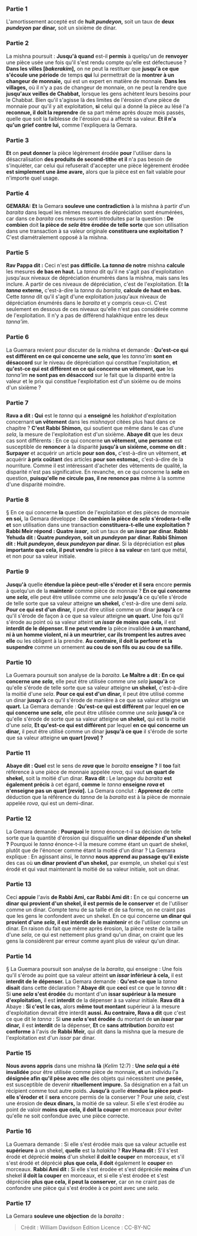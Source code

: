 
### Partie 1
L'amortissement accepté est de <b>huit <i>pundeyon</i>,</b> soit un taux de <b>deux <i>pundeyon</i> par dinar,</b> soit un sixième de dinar.

### Partie 2
La mishna poursuit : <b>Jusqu'à quand</b> est-il <b>permis</b> à quelqu'un de <b>renvoyer</b> une pièce usée une fois qu'il s'est rendu compte qu'elle est défectueuse ? <b>Dans les villes [<i>bakerakim</i>],</b> on ne peut la restituer que <b>jusqu'à ce que s'écoule une période</b> de temps <b>qui</b> lui permettrait de la <b>montrer</b> <b>à un changeur de monnaie,</b> qui est un expert en matière de monnaie. <b>Dans les villages,</b> où il n'y a pas de changeur de monnaie, on ne peut la rendre que <b>jusqu'aux veilles de Chabbat,</b> lorsque les gens achètent leurs besoins pour le Chabbat. Bien qu'il s'agisse là des limites de l'érosion d'une pièce de monnaie pour qu'il y ait exploitation, <b>si</b> celui qui a donné la pièce au lésé l'a <b>reconnue, il doit la reprendre</b> de sa part même après douze mois</b> passés, quelle que soit la faiblesse de l'érosion qui a affecté sa valeur. <b>Et il n'a qu'un grief contre lui,</b> comme l'expliquera la Gemara.

### Partie 3
<b>Et</b> on <b>peut donner</b> la pièce légèrement érodée <b>pour</b> l'utiliser dans la désacralisation <b>des produits de second-tithe</b> <b>et il</b> n'a pas besoin de s'inquiéter, car</b> celui qui refuserait d'accepter une pièce légèrement érodée <b>est simplement une âme avare,</b> alors que la pièce est en fait valable pour n'importe quel usage.

### Partie 4
<strong>GEMARA:</strong> <b>Et</b> la Gemara <b>souleve une contradiction</b> à la mishna à partir d'un <i>baraita</i> dans lequel les mêmes mesures de dépréciation sont énumérées, car dans ce <i>baraita</i> ces mesures sont introduites par la question : <b>De combien</b> doit <b>la pièce de <i>sela</i></b> <b>être érodée de telle sorte</b> que son utilisation dans une transaction à sa valeur originale <b>constituera une exploitation ?</b> C'est diamétralement opposé à la mishna.

### Partie 5
<b>Rav Pappa dit :</b> Ceci n'est <b>pas difficile. La <i>tanna</i> de notre</b> mishna <b>calcule</b> les mesures <b>de bas en haut.</b> La <i>tanna</i> dit qu'il ne s'agit pas d'exploitation jusqu'aux niveaux de dépréciation énumérés dans la mishna, mais sans les inclure. A partir de ces niveaux de dépréciation, c'est de l'exploitation. Et <b>la <i>tanna</i> externe,</b> c'est-à-dire la <i>tanna</i> du <i>baraita</i>, <b>calcule de haut en bas.</b> Cette <i>tanna</i> dit qu'il s'agit d'une exploitation jusqu'aux niveaux de dépréciation énumérés dans le <i>baraita</i> et y compris ceux-ci. C'est seulement en dessous de ces niveaux qu'elle n'est pas considérée comme de l'exploitation. Il n'y a pas de différend halakhique entre les deux <i>tanna'im</i>.

### Partie 6
La Guemara revient pour discuter de la mishna et demande : <b>Qu'est-ce qui est différent en ce qui concerne une <i>sela</i>, que</b> les <i>tanna'im</i> <b>sont en désaccord</b> sur le niveau de dépréciation qui constitue l'exploitation, <b>et qu'est-ce qui est différent en ce qui concerne un vêtement, que</b> les <i>tanna'im</i> <b>ne sont pas en désaccord</b> sur le fait que la disparité entre la valeur et le prix qui constitue l'exploitation est d'un sixième ou de moins d'un sixième ?

### Partie 7
<b>Rava a dit : Qui</b> est le <i>tanna</i> qui a <b>enseigné</b> les <i>halakhot</i> d'exploitation concernant <b>un vêtement</b> dans les <i>mishnayot</i> citées plus haut dans ce chapitre ? <b>C'est Rabbi Shimon,</b> qui soutient que même dans le cas d'une <i>sela</i>, la mesure de l'exploitation est d'un sixième. <b>Abaye dit</b> que les deux cas sont différents : En ce qui concerne <b>un vêtement, une personne</b> est susceptible de <b>renoncer</b> à la disparité <b>jusqu'à un sixième, comme on dit : Surpayer</b> et acquérir un article <b>pour son dos,</b> c'est-à-dire un vêtement, <b>et</b> acquérir <b>à prix coûtant</b> des articles <b>pour son estomac,</b> c'est-à-dire de la nourriture. Comme il est intéressant d'acheter des vêtements de qualité, la disparité n'est pas significative. En revanche, en ce qui concerne la <b><i>sela</i></b> en question, <b>puisqu'elle ne circule pas, il ne renonce pas</b> même à la somme d'une disparité moindre.

### Partie 8
§ En ce qui concerne <b>la</b> question de l'exploitation et des pièces de monnaie <b>en soi,</b> la Gemara développe : <b>De combien la pièce de <i>sela</i></b> <b>s'érodera-t-elle et</b> son utilisation dans une transaction <b>constituera-t-elle une exploitation ? Rabbi Meir répond : Quatre <i>issar</i>,</b> soit un taux de <b>un <i>issar</i> par dinar. Rabbi Yehuda dit : Quatre <i>pundeyon</i>, soit un <i>pundeyon</i> par dinar. Rabbi Shimon dit : Huit <i>pundeyon</i>, deux <i>pundeyon</i> par dinar.</b> Si la dépréciation est <b>plus importante que cela, il peut vendre</b> la pièce <b>à sa valeur</b> en tant que métal, et non pour sa valeur initiale.

### Partie 9
<b>Jusqu'à</b> quelle <b>étendue la pièce peut-elle s'éroder et il sera</b> encore <b>permis</b> à quelqu'un de la <b>maintenir</b> comme pièce de monnaie ? <b>En ce qui concerne une <i>sela</i>, </b> elle peut être utilisée comme une <i>sela</i> <b>jusqu'à</b> ce qu'elle s'érode de telle sorte que sa valeur atteigne <b>un shekel,</b> c'est-à-dire une demi <i>sela</i>. <b>Pour ce qui est d'un dinar,</b> il peut être utilisé comme un dinar <b>jusqu'à</b> ce qu'il s'érode de façon à ce que sa valeur atteigne <b>un quart.</b> Une fois qu'il s'érode au point où sa valeur atteint <b>un <i>issar</i> de moins que cela,</b> il est <b>interdit de le dépenser. Il ne peut vendre</b> la pièce invalidée <b>à un marchand, ni à un homme violent, ni à un meurtrier, car ils trompent les autres avec elle</b> ou les obligent à la prendre. <b>Au contraire, il doit la perforer et la suspendre</b> comme un ornement <b>au cou de son fils ou au cou de sa fille.</b>

### Partie 10
La Guemara poursuit son analyse de la <i>baraita</i>. <b>Le Maître a dit : En ce qui concerne une <i>sela</i>,</b> elle peut être utilisée comme une <i>sela</i> <b>jusqu'à</b> ce qu'elle s'érode de telle sorte que sa valeur atteigne <b>un shekel,</b> c'est-à-dire la moitié d'une <i>sela</i>. <b>Pour ce qui est d'un dinar,</b> il peut être utilisé comme un dinar <b>jusqu'à</b> ce qu'il s'érode de manière à ce que sa valeur atteigne <b>un quart.</b> La Gemara demande : <b>Qu'est-ce qui est différent</b> par lequel <b>en ce qui concerne une <i>sela</i>,</b> elle peut être utilisée comme une <i>sela</i> <b>jusqu'à</b> ce qu'elle s'érode de sorte que sa valeur atteigne <b>un shekel,</b> qui est la moitié d'une <i>sela</i>, <b>Et qu'est-ce qui est différent</b> par lequel <b>en ce qui concerne un dinar,</b> il peut être utilisé comme un dinar <b>jusqu'à ce que</b> il s'érode de sorte que sa valeur atteigne <b>un quart [<i>rova</i>] ? </b>

### Partie 11
<b>Abaye dit : Quel</b> est le sens de <b><i>rova</i> que</b> le <i>baraita</i> <b>enseigne ?</b> Il <b>too</b> fait référence à une pièce de monnaie appelée <i>rova</i>, qui vaut <b>un quart de shekel,</b> soit la moitié d'un dinar. <b>Rava dit :</b> Le langage du <i>baraita</i> <b>est également précis</b> à cet égard, <b>comme</b> le <i>tanna</i> <b>enseigne <i>rova</i> et n'enseigne pas un quart [<i>revia</i>].</b> La Gemara conclut : <b>Apprenez de</b> cette déduction que la référence du <i>tanna</i> de la <i>baraita</i> est à la pièce de monnaie appelée <i>rova</i>, qui est un demi-dinar.

### Partie 12
La Gemara demande : <b>Pourquoi</b> le <i>tanna</i> énonce-t-il sa décision de telle sorte que la quantité d'érosion qui disqualifie <b>un dinar dépende d'un shekel ?</b> Pourquoi le <i>tanna</i> énonce-t-il la mesure comme étant un quart de shekel, plutôt que de l'énoncer comme étant la moitié d'un dinar ? La Gemara explique : En agissant ainsi, le <i>tanna</i> <b>nous apprend au passage qu'il existe</b> des cas où <b>un dinar provient d'un shekel,</b> par exemple, un shekel qui s'est érodé et qui vaut maintenant la moitié de sa valeur initiale, soit un dinar.

### Partie 13
Ceci <b>appuie</b> l'avis <b>de Rabbi Ami, car Rabbi Ami dit :</b> En ce qui concerne <b>un dinar qui provient d'un shekel, il est permis de le conserver</b> et de l'utiliser comme un dinar. Compte tenu de sa taille et de sa forme, on ne craint pas que les gens le confondent avec un shekel. En ce qui concerne <b>un dinar qui provient d'une <i>sela</i>, il est interdit de le maintenir</b> et de l'utiliser comme un dinar. En raison du fait que même après érosion, la pièce reste de la taille d'une <i>sela</i>, ce qui est nettement plus grand qu'un dinar, on craint que les gens la considèrent par erreur comme ayant plus de valeur qu'un dinar.

### Partie 14
§ La Guemara poursuit son analyse de la <i>baraita</i>, qui enseigne : Une fois qu'il s'érode au point que sa valeur atteint <b>un <i>issar</i> inférieur à cela,</b> il est <b>interdit de le dépenser.</b> La Gemara demande : <b>Qu'est-ce que</b> la <i>tanna</i> <b>disait</b> dans cette déclaration ? <b>Abaye dit</b> que <b>ceci</b> est ce que le <i>tanna</i> <b>dit :</b> Si <b>une <i>sela</i> s'est érodée</b> du montant d'un <b>issar</i> supérieur à la mesure d'exploitation,</b> il est <b>interdit</b> de la dépenser à sa valeur initiale. <b>Rava dit à</b> Abaye : <b>Si c'est le cas,</b> alors <b>même tout montant</b> supérieur à la mesure d'exploitation devrait être interdit <b>aussi. Au contraire, Rava a dit</b> que c'est ce que dit le <i>tanna</i> : Si <b>une <i>sela</i> s'est érodée</b> du montant de <b>un <i>issar</i> par dinar,</b> il est <b>interdit</b> de la dépenser, <b>Et</b> ce <b>sans attribution</b> <i>baraita</i> est <b>conforme</b> à l'avis de <b>Rabbi Meir,</b> qui dit dans la mishna que la mesure de l'exploitation est d'un <i>issar</i> par dinar.

### Partie 15
<b>Nous avons appris</b> dans une mishna <b>là</b> (<i>Kelim</i> 12:7) : <b>Une <i>sela</i> qui a été invalidée</b> pour être utilisée comme pièce de monnaie, <b>et</b> un individu l'a <b>désignée afin qu'il pèse avec elle</b> des objets qui nécessitent une <b>pesée,</b> est susceptible de devenir <b>rituellement impure.</b> Sa désignation en a fait un récipient comme tout autre poids. <b>Jusqu'à</b> quelle <b>étendue la pièce peut-elle s'éroder et</b> il <b>sera</b> encore permis de la conserver ? Pour une <i>sela</i>,</b> c'est une érosion de <b>deux dinars,</b> la moitié de sa valeur. Si elle s'est érodée au point de valoir <b>moins que cela, il doit la couper</b> en morceaux pour éviter qu'elle ne soit confondue avec une pièce correcte.

### Partie 16
La Guemara demande : Si elle s'est érodée mais que sa valeur actuelle est <b>supérieure</b> à un shekel, <b>quelle</b> est la <i>halakha</i> ? <b>Rav Huna dit :</b> S'il s'est érodé et déprécié <b>moins</b> d'un shekel <b>il doit le couper</b> en morceaux, et s'il s'est érodé et déprécié <b>plus que cela, il doit</b> également le <b>couper</b> en morceaux. <b>Rabbi Ami dit :</b> Si elle s'est érodée et s'est dépréciée <b>moins</b> d'un shekel <b>il doit la couper</b> en morceaux, et si elle s'est érodée et s'est dépréciée <b>plus que cela, il peut la conserver</b>, car on ne craint pas de confondre une pièce qui s'est érodée à ce point avec une <i>sela</i>.

### Partie 17
La Gemara <b>souleve une objection</b> de la <i>baraita</i> :

>Crédit : William Davidson Edition
>Licence : CC-BY-NC